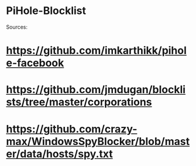 # PiHole-Blocklist

Sources:
# https://github.com/imkarthikk/pihole-facebook
# https://github.com/jmdugan/blocklists/tree/master/corporations
# https://github.com/crazy-max/WindowsSpyBlocker/blob/master/data/hosts/spy.txt

